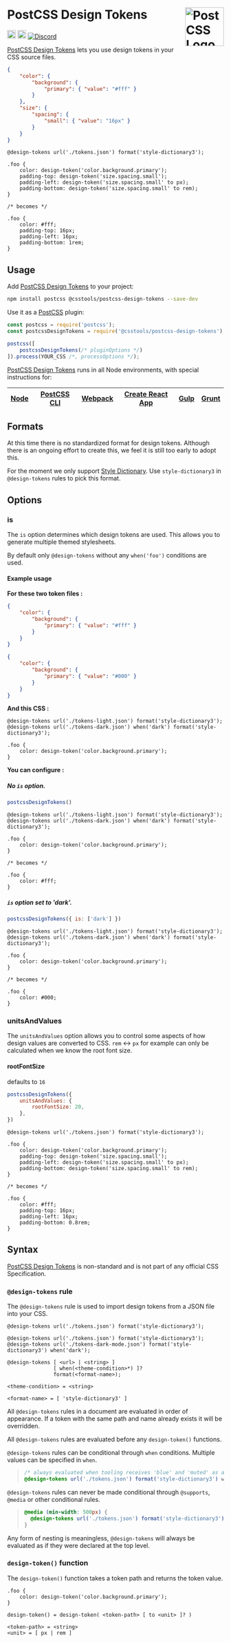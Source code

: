 # PostCSS Design Tokens [<img src="https://postcss.github.io/postcss/logo.svg" alt="PostCSS Logo" width="90" height="90" align="right">][postcss]

[<img alt="npm version" src="https://img.shields.io/npm/v/@csstools/postcss-design-tokens.svg" height="20">][npm-url] [<img alt="Build Status" src="https://github.com/csstools/postcss-plugins/workflows/test/badge.svg" height="20">][cli-url] [<img alt="Discord" src="https://shields.io/badge/Discord-5865F2?logo=discord&logoColor=white">][discord]

[PostCSS Design Tokens] lets you use design tokens in your CSS source files.

```json
{
	"color": {
		"background": {
			"primary": { "value": "#fff" }
		}
	},
	"size": {
		"spacing": {
			"small": { "value": "16px" }
		}
	}
}
```

```pcss
@design-tokens url('./tokens.json') format('style-dictionary3');

.foo {
	color: design-token('color.background.primary');
	padding-top: design-token('size.spacing.small');
	padding-left: design-token('size.spacing.small' to px);
	padding-bottom: design-token('size.spacing.small' to rem);
}

/* becomes */

.foo {
	color: #fff;
	padding-top: 16px;
	padding-left: 16px;
	padding-bottom: 1rem;
}
```

## Usage

Add [PostCSS Design Tokens] to your project:

```bash
npm install postcss @csstools/postcss-design-tokens --save-dev
```

Use it as a [PostCSS] plugin:

```js
const postcss = require('postcss');
const postcssDesignTokens = require('@csstools/postcss-design-tokens');

postcss([
	postcssDesignTokens(/* pluginOptions */)
]).process(YOUR_CSS /*, processOptions */);
```

[PostCSS Design Tokens] runs in all Node environments, with special
instructions for:

| [Node](INSTALL.md#node) | [PostCSS CLI](INSTALL.md#postcss-cli) | [Webpack](INSTALL.md#webpack) | [Create React App](INSTALL.md#create-react-app) | [Gulp](INSTALL.md#gulp) | [Grunt](INSTALL.md#grunt) |
| --- | --- | --- | --- | --- | --- |

## Formats

At this time there is no standardized format for design tokens.
Although there is an ongoing effort to create this, we feel it is still too early to adopt this.

For the moment we only support [Style Dictionary](https://amzn.github.io/style-dictionary/#/).
Use `style-dictionary3` in `@design-tokens` rules to pick this format.

## Options

### is

The `is` option determines which design tokens are used.
This allows you to generate multiple themed stylesheets.

By default only `@design-tokens` without any `when('foo')` conditions are used.

#### Example usage

**For these two token files :**

```json
{
	"color": {
		"background": {
			"primary": { "value": "#fff" }
		}
	}
}
```

```json
{
	"color": {
		"background": {
			"primary": { "value": "#000" }
		}
	}
}
```

**And this CSS :**

```pcss
@design-tokens url('./tokens-light.json') format('style-dictionary3');
@design-tokens url('./tokens-dark.json') when('dark') format('style-dictionary3');

.foo {
	color: design-token('color.background.primary');
}
```

**You can configure :**

##### No `is` option.

```js
postcssDesignTokens()
```

```pcss
@design-tokens url('./tokens-light.json') format('style-dictionary3');
@design-tokens url('./tokens-dark.json') when('dark') format('style-dictionary3');

.foo {
	color: design-token('color.background.primary');
}

/* becomes */

.foo {
	color: #fff;
}
```

##### `is` option set to 'dark'.

```js
postcssDesignTokens({ is: ['dark'] })
```

```pcss
@design-tokens url('./tokens-light.json') format('style-dictionary3');
@design-tokens url('./tokens-dark.json') when('dark') format('style-dictionary3');

.foo {
	color: design-token('color.background.primary');
}

/* becomes */

.foo {
	color: #000;
}
```

### unitsAndValues

The `unitsAndValues` option allows you to control some aspects of how design values are converted to CSS.
`rem` <-> `px` for example can only be calculated when we know the root font size.

#### rootFontSize

defaults to `16`

```js
postcssDesignTokens({
	unitsAndValues: {
		rootFontSize: 20,
	},
})
```

```pcss
@design-tokens url('./tokens.json') format('style-dictionary3');

.foo {
	color: design-token('color.background.primary');
	padding-top: design-token('size.spacing.small');
	padding-left: design-token('size.spacing.small' to px);
	padding-bottom: design-token('size.spacing.small' to rem);
}

/* becomes */

.foo {
	color: #fff;
	padding-top: 16px;
	padding-left: 16px;
	padding-bottom: 0.8rem;
}
```

## Syntax

[PostCSS Design Tokens] is non-standard and is not part of any official CSS Specification.

### `@design-tokens` rule

The `@design-tokens` rule is used to import design tokens from a JSON file into your CSS.

```pcss
@design-tokens url('./tokens.json') format('style-dictionary3');
```

```pcss
@design-tokens url('./tokens.json') format('style-dictionary3');
@design-tokens url('./tokens-dark-mode.json') format('style-dictionary3') when('dark');
```

```
@design-tokens [ <url> | <string> ]
               [ when(<theme-condition>*) ]?
               format(<format-name>);

<theme-condition> = <string>

<format-name> = [ 'style-dictionary3' ]
```

All `@design-tokens` rules in a document are evaluated in order of appearance.
If a token with the same path and name already exists it will be overridden.

All `@design-tokens` rules are evaluated before any `design-token()` functions.

`@design-tokens` rules can be conditional through `when` conditions. Multiple values can be specified in `when`.

> ```css
> /* always evaluated when tooling receives 'blue' and 'muted' as arguments */
> @design-tokens url('./tokens.json') format('style-dictionary3') when('blue' 'muted');
> ```

`@design-tokens` rules can never be made conditional through `@supports`, `@media` or other conditional rules.

> ```css
> @media (min-width: 500px) {
>   @design-tokens url('./tokens.json') format('style-dictionary3'); /* always evaluated */
> }
> ```

Any form of nesting is meaningless, `@design-tokens` will always be evaluated as if they were declared at the top level.


### `design-token()` function

The `design-token()` function takes a token path and returns the token value.

```pcss
.foo {
	color: design-token('color.background.primary');
}
```

```
design-token() = design-token( <token-path> [ to <unit> ]? )

<token-path> = <string>
<unit> = [ px | rem ]
```

[cli-url]: https://github.com/csstools/postcss-plugins/actions/workflows/test.yml?query=workflow/test

[discord]: https://discord.gg/bUadyRwkJS
[npm-url]: https://www.npmjs.com/package/@csstools/postcss-design-tokens

[Gulp PostCSS]: https://github.com/postcss/gulp-postcss
[Grunt PostCSS]: https://github.com/nDmitry/grunt-postcss
[PostCSS]: https://github.com/postcss/postcss
[PostCSS Loader]: https://github.com/postcss/postcss-loader
[PostCSS Design Tokens]: https://github.com/csstools/postcss-plugins/tree/main/plugins/postcss-design-tokens
